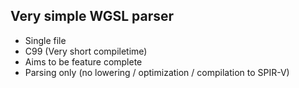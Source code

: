 ## Very simple WGSL parser
- Single file
- C99 (Very short compiletime)
- Aims to be feature complete
- Parsing only (no lowering / optimization / compilation to SPIR-V)
